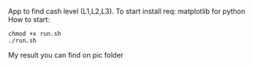 App to find cash level (L1,L2,L3). 
To start install req: matplotlib for python
How to start:
```
chmod +x run.sh
./run.sh
```
My result you can find on pic folder

